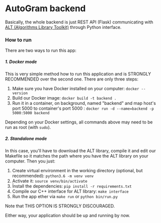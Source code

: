 # AutoGram backend

Basically, the whole backend is just REST API (Flask) communicating with [ALT (Algorithms Library Toolkit)][alt_gitlab] through Python interface.

[alt_gitlab]: https://gitlab.fit.cvut.cz/algorithms-library-toolkit/automata-library


### How to run

There are two ways to run this app:

##### 1. Docker mode

This is very simple method how to run this application and is STRONGLY RECOMMENDED over the second one. There are only three steps:
1. Make sure you have Docker installed on your computer: `docker --version`
2. Build our Docker image: `docker build -t backend .`
3. Run it in a container, on background, named "backend" and map host's port 5000 to container's port 5000 : `docker run -d --name=backend -p 5000:5000 backend`
 
Depending on your Docker settings, all commands above may need to be run as root (with `sudo`). 

##### 2. Standalone mode

In this case, you'll have to download the ALT library, compile it and edit our Makefile so it matches the path where you have the ALT library on your computer. Then you just:
1. Create virtual environment in the working directory (optional, but recommended): `python3.6 -m venv venv`
2. Activate it: `source venv/bin/activate`
3. Ïnstall the dependencies: `pip install -r requirements.txt`
4. Compile our C++ interface for ALT library: `make interface`
5. Run the app ether via `make run` or `python bin/run.py`

Note that THIS OPTION IS STRONGLY DISCOURAGED.

Either way, your application should be up and running by now.